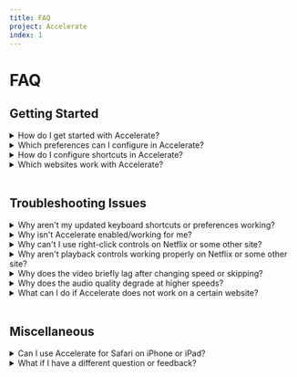 ```yaml
---
title: FAQ
project: Accelerate
index: 1
---
```


# FAQ

## Getting Started

<details>
<summary>How do I get started with Accelerate?</summary>
Accelerate allows you to control video playback primarily using keyboard shortcuts. The following controls are available, with default keys listed in parentheses:

- Speed up (**D**)
- Slow down (**S**)
- Reset to default speed (**R**)
- Toggle to preferred speed (**A**)
- Show current playback speed (**V**)
- Play/pause
- Skip forward/backward
- Skip to the end, e.g., skip ads
- Mute
- Picture-in-Picture

These shortcuts can be modified in Accelerate's preferences, where you can create additional shortcuts. You can also right-click on a video to adjust playback speed or use the toolbar item to toggle to your preferred speed.

</details>

<details>
<summary>Which preferences can I configure in Accelerate?</summary>
You can access Accelerate's preferences by opening the Accelerate application; for example, from the Finder, Launchpad, or Spotlight. Here are the options configurable under the General tab:

- **Show controls in right-click menu** to speed up, slow down, or toggle preferred/default speed after right-clicking on a webpage with video.
- **Show notification for general playback shortcuts** after using Accelerate to play/pause, skip forward/backward, skip to the end, mute, and toggle Picture-in-Picture. This option does not affect notifications for changing playback speed.
- The **notification location** on the webpage after controlling video playback with Accelerate. You can also disable all notifications by setting this to "None".
- The **default playback speed** for videos to start playing at. Videos normally play at 1x speed by default.
- The **preferred playback speed** to switch to via keyboard shortcut, toolbar item, or right-click menu option.
- The **speed change interval** to change by when speeding up or slowing down playback.
- The **skip interval** (in seconds) to change by when skipping forward or skipping back.

After making changes to your preferences, refresh any currently open webpages to update.

</details>

<details>
<summary>How do I configure shortcuts in Accelerate?</summary>
Open up Accelerate's preferences and switch to the Shortcuts tab. Here you can configure two kinds of shortcuts to trigger each control option:

- **Single-key shortcuts**, which require a single key press on the keyboard. Configure these by typing the corresponding letter key in the textfield directly to the right of each option.
- **Modifier-key shortcuts**, which require pressing a combination of regular and modifier keys, like command (⌘) or control (⌃). Configure these by clicking "Record Shortcut" to the right of the textfields.

After making changes to your shortcuts, refresh any currently open webpages to update.

</details>

<details>
<summary>Which websites work with Accelerate?</summary>
Accelerate works on any website using HTML5 video, which includes most modern sites like YouTube, Netflix, Hulu, Apple TV+, Vimeo, and Facebook. Accelerate does not support Flash video.
</details>

<br>

## Troubleshooting Issues

<details>
<summary>Why aren't my updated keyboard shortcuts or preferences working?</summary>
After you make changes to any of Accelerate's preferences, refresh any currently open websites to see the updates. If the changes still aren't showing, try restarting Safari.
</details>

<details>
<summary>Why isn't Accelerate enabled/working for me?</summary>
<ol>
  <li>Check that the extension is enabled by opening Safari's extension preferences: Safari > Preferences > Extensions. In the sidebar on the left, make sure the checkbox next to "Accelerate" is checked.
  <li>If Accelerate is already enabled, try unchecking the checkbox and restarting Safari. Once Safari re-opens, re-enable Accelerate.</li>
  <li>If it is still not working, try deleting and reinstalling.</li>
  <li>If you continue to have issues, feel free to <a href="mailto:hello@ritam.me">email me</a>.</li>
</ol>
</details>

<details>
<summary>Why can't I use right-click controls on Netflix or some other site?</summary>
Netflix and certain other sites block users from accessing the right-click menu. There are some Safari extensions that can prevent sites from doing this, but otherwise you'll have to use the keyboard shortcuts or toolbar item for controls.
</details>

<details>
<summary>Why aren't playback controls working properly on Netflix or some other site?</summary>
The site is probably using a custom video player that modifies the standard playback control behavior. For example, the Netflix video player will sometimes freeze when skipping forward or backward using Accelerate. As a result, your own playback keyboard shortcuts might not work perfectly, and you'll have to use theirs to ensure a smooth experience.
</details>

<details>
<summary>Why does the video briefly lag after changing speed or skipping?</summary>
By default, videos in Safari pause for a split second anytime the user adjusts playback, such as when changing speed or skipping forward. You may notice this behavior on videos even without Accelerate; for example, when using a website's integrated controls for a video. Since this is a result of Safari's video processing, this issue currently cannot be fixed by Accelerate.
</details>

<details>
<summary>Why does the audio quality degrade at higher speeds?</summary>
This is unfortunately a limitation of Safari's pitch correction algorithm when processing videos. This issue can be observed when changing the video speed using other methods apart from Accelerate; for example, when using YouTube's built in settings for playback speed.
</details>

<details>
<summary>What can I do if Accelerate does not work on a certain website?</summary>
If a certain website is not compatible with Accelerate, feel free to <a href="mailto:hello@ritam.me">tell me about it</a>. You can also add the website's domain to Accelerate's blocklist to prevent the extension from running on it.
</details>

<br>

## Miscellaneous

<details>
<summary>Can I use Accelerate for Safari on iPhone or iPad?</summary>
Due to Apple's limitations on mobile Safari, it is not currently possible to bring Accelerate to these devices. If you're looking for a simple solution to change video speed on iPhone and iPad, you can use a bookmarklet, which is just a bookmark that runs JavaScript code when you "open" it. The following bookmarklet will show an alert allowing you to enter a new speed value. Create a new bookmark in Safari on any website, and replace the bookmark URL with the following code:
<br><br>
<code>
javascript:%20(function%20()%20%7B%20%C2%A0%20var%20videos%20=%20Array.from(document.getElementsByTagName('video'));%20%C2%A0%20var%20rate%20=%20prompt(%22Enter%20playback%20speed%20(default%20is%201)%22,%202);%20%C2%A0%20if%20(rate%20!=%20null)%20%7B%20%C2%A0%20%C2%A0%20%C2%A0%20videos.forEach(v%20=%3E%20v.playbackRate%20=%20rate);%20%C2%A0%20%7D%20%7D());
</code>

</details>

<details>
<summary>What if I have a different question or feedback?</summary>
Feel free to send me any other questions, comments, feedback, or bug reports via <a href="mailto:hello@ritam.me">email</a>.
</details>
